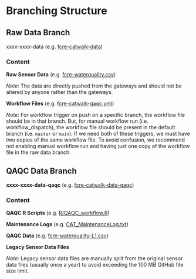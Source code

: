 # Branching Structure

## Raw Data Branch

xxxx-xxxx-data (e.g. [fcre-catwalk-data](https://github.com/FLARE-forecast/FCRE-data/tree/fcre-catwalk-data))

### Content

**Raw Sensor Data** (e.g. [fcre-waterquality.csv](https://github.com/FLARE-forecast/FCRE-data/blob/fcre-catwalk-data/fcre-waterquality.csv))

_Note:_ The data are directly pushed from the gateways and should not be altered by anyone rather than the gateways.


**Workflow Files** (e.g. [fcre-catwalk-qaqc.yml](https://github.com/FLARE-forecast/FCRE-data/blob/fcre-catwalk-data/.github/workflows/fcre-catwalk-qaqc.yml))

_Note:_ For workflow trigger on push on a specific branch, the workflow file should be in that branch. But, for manual workflow run (i.e. workflow_dispatch), the workflow file should be present in the default branch (i.e. `master` or `main`). If we need both of these triggers, we must have two copies of the same workflow file. To avoid confusion, we recommend not enabling manual workflow run and having just one copy of the workflow file in the raw data branch.

## QAQC Data Branch

**xxxx-xxxx-data-qaqc** (e.g. [fcre-catwalk-data-qaqc](https://github.com/FLARE-forecast/FCRE-data/tree/fcre-catwalk-data-qaqc))

### Content

**QAQC R Scripts** (e.g. [R/QAQC_workflow.R](https://github.com/FLARE-forecast/FCRE-data/blob/fcre-catwalk-data-qaqc/R/QAQC_workflow.R))

**Maintenance Logs** (e.g. [CAT_MaintenanceLog.txt](https://github.com/FLARE-forecast/FCRE-data/blob/fcre-catwalk-data-qaqc/CAT_MaintenanceLog.txt))

**QAQC Data** (e.g. [fcre-waterquality-L1.csv](https://github.com/FLARE-forecast/FCRE-data/blob/fcre-catwalk-data-qaqc/fcre-waterquality_L1.csv))

**Legacy Sensor Data Files**

_Note:_ Legacy sensor data files are manually split from the original sensor data files (usually once a year) to avoid exceeding the 100 MB GitHub file size limit.